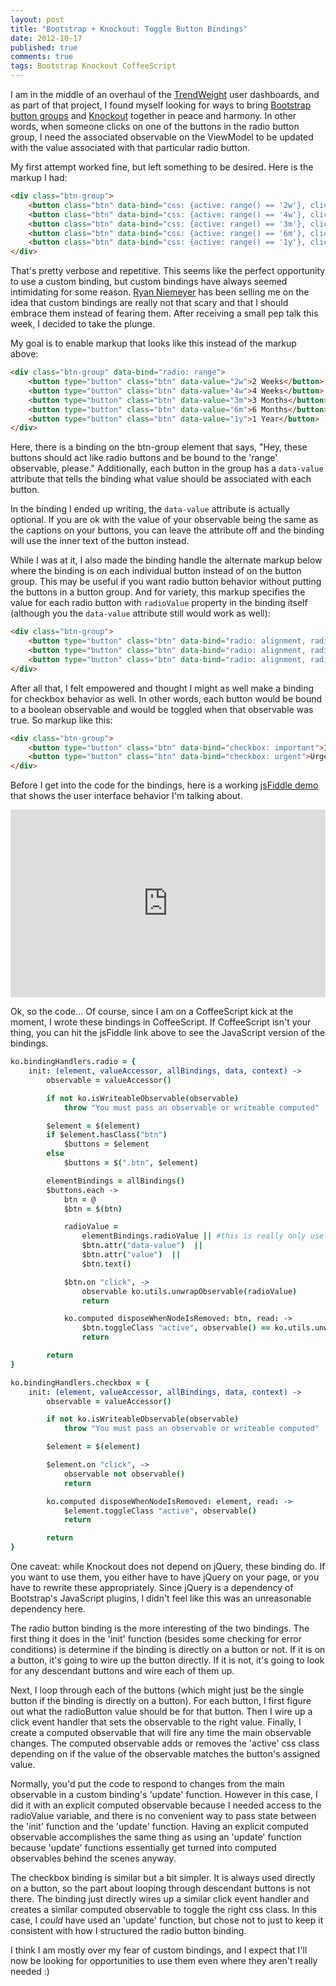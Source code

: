 ```yaml
---
layout: post
title: "Bootstrap + Knockout: Toggle Button Bindings"
date: 2012-10-17
published: true
comments: true
tags: Bootstrap Knockout CoffeeScript
---
```


I am in the middle of an overhaul of the [TrendWeight](/trendweight/) user dashboards, and as part of that project, I found myself looking for ways to bring [Bootstrap button groups](http://twitter.github.com/bootstrap/javascript.html#buttons) and [Knockout](http://knockoutjs.com/) together in peace and harmony.  In other words, when someone clicks on one of the buttons in the radio button group, I need the associated observable on the ViewModel to be updated with the value associated with that particular radio button.

My first attempt worked fine, but left something to be desired.  Here is the markup I had:

``` html
<div class="btn-group">
    <button class="btn" data-bind="css: {active: range() == '2w'}, click: function() { $root.range('2w') }">2 weeks</button>
    <button class="btn" data-bind="css: {active: range() == '4w'}, click: function() { $root.range('4w') }">4 weeks</button>
    <button class="btn" data-bind="css: {active: range() == '3m'}, click: function() { $root.range('3m') }">3 months</button>
    <button class="btn" data-bind="css: {active: range() == '6m'}, click: function() { $root.range('6m') }">6 months</button>
    <button class="btn" data-bind="css: {active: range() == '1y'}, click: function() { $root.range('1y') }">1 year</button>
</div>
```

That's pretty verbose and repetitive.  This seems like the perfect opportunity to use a custom binding, but custom bindings have always seemed intimidating for some reason.  [Ryan Niemeyer](http://www.knockmeout.net/) has been selling me on the idea that custom bindings are really not that scary and that I should embrace them instead of fearing them.  After receiving a small pep talk this week, I decided to take the plunge.

My goal is to enable markup that looks like this instead of the markup above:

``` html
<div class="btn-group" data-bind="radio: range">
    <button type="button" class="btn" data-value="2w">2 Weeks</button>
    <button type="button" class="btn" data-value="4w">4 Weeks</button>
    <button type="button" class="btn" data-value="3m">3 Months</button>
    <button type="button" class="btn" data-value="6m">6 Months</button>
    <button type="button" class="btn" data-value="1y">1 Year</button>
</div>
```

Here, there is a binding on the btn-group element that says, "Hey, these buttons should act like radio buttons and be bound to the 'range' observable, please."  Additionally, each button in the group has a `data-value` attribute that tells the binding what value should be associated with each button.

In the binding I ended up writing, the `data-value` attribute is actually optional.  If you are ok with the value of your observable being the same as the captions on your buttons, you can leave the attribute off and the binding will use the inner text of the button instead.

While I was at it, I also made the binding handle the alternate markup below where the binding is on each individual button instead of on the button group.  This may be useful if you want radio button behavior without putting the buttons in a button group.  And for variety, this markup specifies the value for each radio button with `radioValue` property in the binding itself (although you the `data-value` attribute still would work as well):

``` html
<div class="btn-group">
    <button type="button" class="btn" data-bind="radio: alignment, radioValue: 'left'">Left</button>
    <button type="button" class="btn" data-bind="radio: alignment, radioValue: 'middle'">Middle</button>
    <button type="button" class="btn" data-bind="radio: alignment, radioValue: 'right'">Right</button>
</div>
```

After all that, I felt empowered and thought I might as well make a binding for checkbox behavior as well.  In other words, each button would be bound to a boolean observable and would be toggled when that observable was true.  So markup like this:

``` html
<div class="btn-group">
    <button type="button" class="btn" data-bind="checkbox: important">Important</button>
    <button type="button" class="btn" data-bind="checkbox: urgent">Urgent</button>
</div>
```

Before I get into the code for the bindings, here is a working [jsFiddle demo](http://jsfiddle.net/ervwalter/ccjnj) that shows the user interface behavior I'm talking about.

<iframe width="100%" height="300" src="http://jsfiddle.net/ervwalter/ccjnj/embedded/result,js,html,css" allowfullscreen="allowfullscreen" frameborder="0"></iframe>

Ok, so the code...  Of course, since I am on a CoffeeScript kick at the moment, I wrote these bindings in CoffeeScript.  If CoffeeScript isn't your thing, you can hit the jsFiddle link above to see the JavaScript version of the bindings.

``` coffeescript
ko.bindingHandlers.radio = {
    init: (element, valueAccessor, allBindings, data, context) ->
        observable = valueAccessor()

        if not ko.isWriteableObservable(observable)
            throw "You must pass an observable or writeable computed"

        $element = $(element)
        if $element.hasClass("btn")
            $buttons = $element
        else
            $buttons = $(".btn", $element)

        elementBindings = allBindings()
        $buttons.each ->
            btn = @
            $btn = $(btn)

            radioValue =
                elementBindings.radioValue || #this is really only useful when the binding is on the button, itself
                $btn.attr("data-value")  ||
                $btn.attr("value")  ||
                $btn.text()

            $btn.on "click", ->
                observable ko.utils.unwrapObservable(radioValue)
                return

            ko.computed disposeWhenNodeIsRemoved: btn, read: ->
                $btn.toggleClass "active", observable() == ko.utils.unwrapObservable(radioValue)
                return

        return
}

ko.bindingHandlers.checkbox = {
    init: (element, valueAccessor, allBindings, data, context) ->
        observable = valueAccessor()

        if not ko.isWriteableObservable(observable)
            throw "You must pass an observable or writeable computed"

        $element = $(element)

        $element.on "click", ->
            observable not observable()
            return

        ko.computed disposeWhenNodeIsRemoved: element, read: ->
            $element.toggleClass "active", observable()
            return

        return
}

```

One caveat: while Knockout does not depend on jQuery, these binding do. If you want to use them, you either have to have jQuery on your page, or you have to rewrite these appropriately.  Since jQuery is a dependency of Bootstrap's JavaScript plugins, I didn't feel like this was an unreasonable dependency here.

The radio button binding is the more interesting of the two bindings.  The first thing it does in the 'init' function (besides some checking for error conditions) is determine if the binding is directly on a button or not.  If it is on a button, it's going to wire up the button directly.  If it is not, it's going to look for any descendant buttons and wire each of them up.

Next, I loop through each of the buttons (which might just be the single button if the binding is directly on a button).  For each button, I first figure out what the radioButton value should be for that button.  Then I wire up a click event handler that sets the observable to the right value.  Finally, I create a computed observable that will fire any time the main observable changes.  The computed observable adds or removes the 'active' css class depending on if the value of the observable matches the button's assigned value.

Normally, you'd put the code to respond to changes from the main observable in a custom binding's 'update' function.  However in this case, I did it with an explicit computed observable because I needed access to the radioValue variable, and there is no convenient way to pass state between the 'init' function and the 'update' function.  Having an explicit computed observable accomplishes the same thing as using an 'update' function because 'update' functions essentially get turned into computed observables behind the scenes anyway.

The checkbox binding is similar but a bit simpler.  It is always used directly on a button, so the part about looping through descendant buttons is not there.  The binding just directly wires up a similar click event handler and creates a similar computed observable to toggle the right css class.  In this case, I *could* have used an 'update' function, but chose not to just to keep it consistent with how I structured the radio button binding.

I think I am mostly over my fear of custom bindings, and I expect that I'll now be looking for opportunities to use them even where they aren't really needed :)
